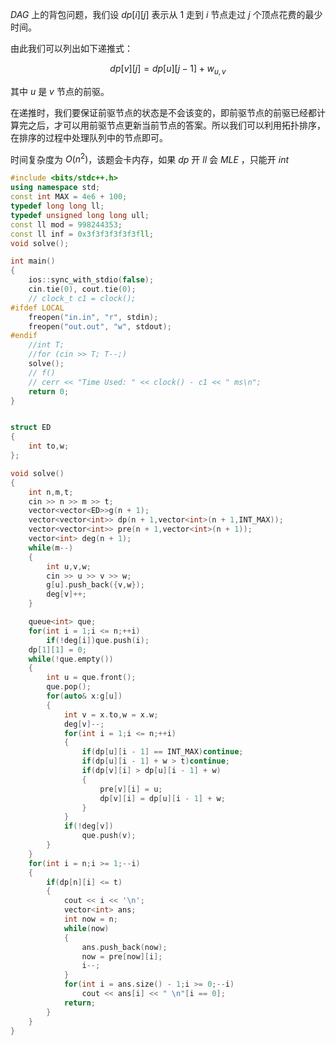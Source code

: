 
$DAG$ 上的背包问题，我们设 $dp[i][j]$ 表示从 $1$ 走到 $i$ 节点走过 $j$ 个顶点花费的最少时间。

由此我们可以列出如下递推式：

$$
dp[v][j] = dp[u][j - 1] + w_{u,v}
$$

其中 $u$ 是 $v$ 节点的前驱。

在递推时，我们要保证前驱节点的状态是不会该变的，即前驱节点的前驱已经都计算完之后，才可以用前驱节点更新当前节点的答案。所以我们可以利用拓扑排序，在排序的过程中处理队列中的节点即可。

时间复杂度为 $O(n^2)$，该题会卡内存，如果 $dp$ 开 $ll$ 会 $MLE$ ，只能开 $int$

```cpp
#include <bits/stdc++.h>
using namespace std;
const int MAX = 4e6 + 100;
typedef long long ll;
typedef unsigned long long ull;
const ll mod = 998244353;
const ll inf = 0x3f3f3f3f3f3fll;
void solve();

int main()
{
	ios::sync_with_stdio(false);
	cin.tie(0), cout.tie(0);
	// clock_t c1 = clock();
#ifdef LOCAL
	freopen("in.in", "r", stdin);
	freopen("out.out", "w", stdout);
#endif
	//int T;
	//for (cin >> T; T--;)
	solve();
	// f()
	// cerr << "Time Used: " << clock() - c1 << " ms\n";
	return 0;
}


struct ED
{
	int to,w;
};

void solve()
{
	int n,m,t;
	cin >> n >> m >> t;
	vector<vector<ED>>g(n + 1);
	vector<vector<int>> dp(n + 1,vector<int>(n + 1,INT_MAX));
	vector<vector<int>> pre(n + 1,vector<int>(n + 1));
	vector<int> deg(n + 1);
	while(m--)
	{
		int u,v,w;
		cin >> u >> v >> w;
		g[u].push_back({v,w});
		deg[v]++;
	}

	queue<int> que;
	for(int i = 1;i <= n;++i)
		if(!deg[i])que.push(i);
	dp[1][1] = 0;
	while(!que.empty())
	{
		int u = que.front();
		que.pop();
		for(auto& x:g[u])
		{
			int v = x.to,w = x.w;
			deg[v]--;
			for(int i = 1;i <= n;++i)
			{
				if(dp[u][i - 1] == INT_MAX)continue;
				if(dp[u][i - 1] + w > t)continue;
				if(dp[v][i] > dp[u][i - 1] + w)
				{
					pre[v][i] = u;
					dp[v][i] = dp[u][i - 1] + w;
				}
			}
			if(!deg[v])
				que.push(v);
		}
	}
	for(int i = n;i >= 1;--i)
	{
		if(dp[n][i] <= t)
		{
			cout << i << '\n';
			vector<int> ans;
			int now = n;
			while(now)
			{
				ans.push_back(now);
				now = pre[now][i];
				i--;
			}
			for(int i = ans.size() - 1;i >= 0;--i)
				cout << ans[i] << " \n"[i == 0];
			return;
		}
	}
}
```